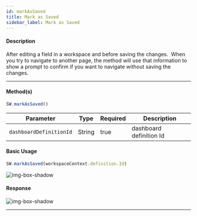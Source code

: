 ```yaml
---
id: markAsSaved
title: Mark as Saved
sidebar_label: Mark as Saved
---
```


#### Description

After editing a field in a workspace and before saving the changes. 
When you try to navigate to another page, the method will use that information to show a prompt to confirm if you want to navigate without saving the changes.


---

#### Method(s)

```javascript
SW.markAsSaved()
```

<table className="custom-table">
    <thead>
        <tr>
            <th>Parameter</th>
            <th>Type</th>
            <th>Required</th>
            <th>Description</th>
        </tr>
    </thead>
    <tbody>
        <tr className="selected">
            <td><code>dashboardDefinitionId</code></td>
            <td>String</td>
            <td>true</td>
            <td>dashboard definition Id</td>
        </tr>
    </tbody>
</table>

#### Basic Usage

```javascript
SW.markAsSaved(workspaceContext.definition.Id)
```

![img-box-shadow](/img/sdk/markAsSaved/markAsSavedMethod.png)


#### Response 

![img-box-shadow](/img/sdk/markAsSaved/markAsSaved-message.png)


---